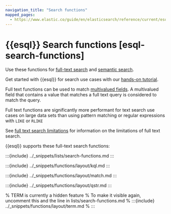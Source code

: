 ```yaml
---
navigation_title: "Search functions"
mapped_pages:
  - https://www.elastic.co/guide/en/elasticsearch/reference/current/esql-functions-operators.html#esql-search-functions
---
```


# {{esql}} Search functions [esql-search-functions]

Use these functions for [full-text search](docs-content://solutions/search/full-text.md) and [semantic search](docs-content://solutions/search/semantic-search/semantic-search-semantic-text.md). 

Get started with {{esql}} for search use cases with our [hands-on tutorial](docs-content://solutions/search/esql-search-tutorial.md).

Full text functions can be used to match [multivalued fields](/reference/query-languages/esql/esql-multivalued-fields.md). A multivalued field that contains a value that matches a full text query is considered to match the query.

Full text functions are significantly more performant for text search use cases on large data sets than using pattern matching or regular expressions with `LIKE` or `RLIKE`

See [full text search limitations](/reference/query-languages/esql/limitations.md#esql-limitations-full-text-search) for information on the limitations of full text search.

{{esql}} supports these full-text search functions:

:::{include} ../_snippets/lists/search-functions.md
:::


:::{include} ../_snippets/functions/layout/kql.md
:::

:::{include} ../_snippets/functions/layout/match.md
:::

:::{include} ../_snippets/functions/layout/qstr.md
:::

% TERM is currently a hidden feature
% To make it visible again, uncomment this and the line in lists/search-functions.md
% :::{include} ../_snippets/functions/layout/term.md
% :::

